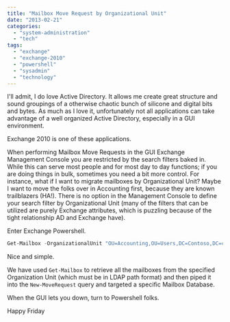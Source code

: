 ```yaml
---
title: "Mailbox Move Request by Organizational Unit"
date: "2013-02-21"
categories: 
  - "system-administration"
  - "tech"
tags: 
  - "exchange"
  - "exchange-2010"
  - "powershell"
  - "sysadmin"
  - "technology"
---
```


I'll admit, I do love Active Directory. It allows me create great structure and sound groupings of a otherwise chaotic bunch of silicone and digital bits and bytes. As much as I love it, unfortunately not all applications can take advantage of a well organized Active Directory, especially in a GUI environment.

Exchange 2010 is one of these applications.

When performing Mailbox Move Requests in the GUI Exchange Management Console you are restricted by the search filters baked in. While this can serve most people and for most day to day functions; if you are doing things in bulk, sometimes you need a bit more control. For instance, what if I want to migrate mailboxes by Organizational Unit? Maybe I want to move the folks over in Accounting first, because they are known trailblazers (HA!). There is no option in the Management Console to define your search filter by Organizational Unit (many of the filters that can be utilized are purely Exchange attributes, which is puzzling because of the tight relationship AD and Exchange have).

Enter Exchange Powershell.

```powershell
Get-Mailbox -OrganizationalUnit "OU=Accounting,OU=Users,DC=Contoso,DC=com" | New-MoveRequest -TargetDatabase "Internal Staff"
```

Nice and simple.

We have used ```Get-Mailbox``` to retrieve all the mailboxes from the specified Organization Unit (which must be in LDAP path format) and then piped it into the ```New-MoveRequest``` query and targeted a specific Mailbox Database.

When the GUI lets you down, turn to Powershell folks.

Happy Friday

